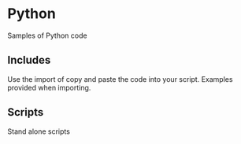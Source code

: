 # Python
Samples of Python code

## Includes
Use the import of copy and paste the code into your script.  Examples provided when importing.

## Scripts
Stand alone scripts
